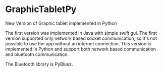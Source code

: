# GraphicTabletPy
New Version of Graphic tablet implemented in Python

The first version was implemented in Java with simple swift gui. The first version supported only network based socket communication, so it's not possible to use the app without an internet connection.
This version is implemented in Python and support both network based communication and bluetooth communication. 

The Bluetooth library is PyBluez.
